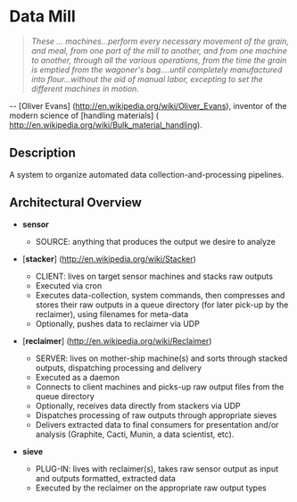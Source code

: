 Data Mill
=========

> _These ... machines...perform every necessary movement of the grain, and
> meal, from one part of the mill to another, and from one machine to another,
> through all the various operations, from the time the grain is emptied from
> the wagoner's bag....until completely manufactured into flour...without the
> aid of manual labor, excepting to set the different machines in motion._

-- [Oliver Evans] (http://en.wikipedia.org/wiki/Oliver_Evans),
inventor of the modern science of [handling materials] (
http://en.wikipedia.org/wiki/Bulk_material_handling).


Description
-----------

A system to organize automated data collection-and-processing pipelines.


Architectural Overview
----------------------

* __sensor__
    - SOURCE: anything that produces the output we desire to analyze

* [__stacker__] (http://en.wikipedia.org/wiki/Stacker)
    - CLIENT: lives on target sensor machines and stacks raw outputs
    - Executed via cron
    - Executes data-collection, system commands, then compresses and stores
      their raw outputs in a queue directory (for later pick-up by the
      reclaimer), using filenames for meta-data
    - Optionally, pushes data to reclaimer via UDP

* [__reclaimer__] (http://en.wikipedia.org/wiki/Reclaimer)
    - SERVER: lives on mother-ship machine(s) and sorts through stacked
      outputs, dispatching processing and delivery
    - Executed as a daemon
    - Connects to client machines and picks-up raw output files from the queue
      directory
    - Optionally, receives data directly from stackers via UDP
    - Dispatches processing of raw outputs through appropriate sieves
    - Delivers extracted data to final consumers for presentation and/or
      analysis (Graphite, Cacti, Munin, a data scientist, etc).

* __sieve__
    - PLUG-IN: lives with reclaimer(s), takes raw sensor output as input and
      outputs formatted, extracted data
    - Executed by the reclaimer on the appropriate raw output types
